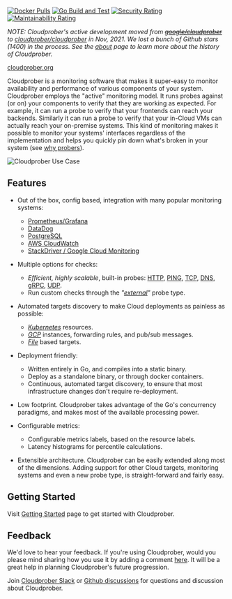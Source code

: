 [![Docker Pulls](https://img.shields.io/docker/pulls/cloudprober/cloudprober.svg)](https://hub.docker.com/v2/repositories/cloudprober/cloudprober/)
[![Go Build and Test](https://github.com/cloudprober/cloudprober/actions/workflows/go.yml/badge.svg)](https://github.com/cloudprober/cloudprober/actions/workflows/go.yml)
[![Security Rating](https://sonarcloud.io/api/project_badges/measure?project=cloudprober_cloudprober&metric=security_rating)](https://sonarcloud.io/summary/new_code?id=cloudprober_cloudprober)
[![Maintainability Rating](https://sonarcloud.io/api/project_badges/measure?project=cloudprober_cloudprober&metric=sqale_rating)](https://sonarcloud.io/summary/new_code?id=cloudprober_cloudprober)

_NOTE: Cloudprober's active development moved from ~~[google/cloudprober](https://github.com/google/cloudprober)~~ to
[cloudprober/cloudprober](https://github.com/cloudprober/cloudprober) in Nov, 2021. We lost a bunch of Github stars (1400)
in the process. See the [about](http://cloudprober.org/docs/about/) page to learn more about the history of Cloudprober._

[cloudprober.org](https://cloudprober.org)

Cloudprober is a monitoring software that makes it super-easy to monitor
availability and performance of various components of your system. Cloudprober
employs the "active" monitoring model. It runs probes against (or on) your
components to verify that they are working as expected. For example, it can run
a probe to verify that your frontends can reach your backends. Similarly it can
run a probe to verify that your in-Cloud VMs can actually reach your on-premise
systems. This kind of monitoring makes it possible to monitor your systems'
interfaces regardless of the implementation and helps you quickly pin down
what's broken in your system (see [why probers](https://blog.manugarg.com/posts/why-you-need-probers/)).

![Cloudprober Use Case](http://cloudprober.org/diagrams/cloudprober_use_case.svg)

## Features

- Out of the box, config based, integration with many popular monitoring systems:

  - [Prometheus/Grafana](https://prometheus.io)
  - [DataDog](https://www.datadoghq.com/)
  - [PostgreSQL](https://www.postgresql.org/)
  - [AWS CloudWatch](https://aws.amazon.com/cloudwatch/)
  - [StackDriver / Google Cloud Monitoring](https://cloud.google.com/stackdriver/)

- Multiple options for checks:

  - _Efficient, highly scalable_, built-in probes:
    [HTTP](https://github.com/cloudprober/cloudprober/blob/master/probes/http/proto/config.proto),
    [PING](https://github.com/cloudprober/cloudprober/blob/master/probes/ping/proto/config.proto),
    [TCP](https://github.com/cloudprober/cloudprober/blob/master/probes/tcp/proto/config.proto),
    [DNS](https://github.com/cloudprober/cloudprober/blob/master/probes/dns/proto/config.proto),
    [gRPC](https://github.com/cloudprober/cloudprober/blob/master/probes/grpc/proto/config.proto),
    [UDP](https://github.com/cloudprober/cloudprober/blob/master/probes/udp/proto/config.proto).
  - Run custom checks through the _"[external](https://cloudprober.org/how-to/external-probe/)"_ probe type.

- Automated targets discovery to make Cloud deployments as painless as possible:

  - _[Kubernetes](https://cloudprober.org/how-to/run-on-kubernetes/#kubernetes-targets)_ resources.
  - _[GCP](https://github.com/cloudprober/cloudprober/blob/master/rds/gcp/proto/config.proto)_ instances, forwarding rules, and pub/sub messages.
  - _[File](https://github.com/cloudprober/cloudprober/blob/master/rds/file/proto/config.proto#L34)_ based targets.

- Deployment friendly:

  - Written entirely in Go, and compiles into a static binary.
  - Deploy as a standalone binary, or through docker containers.
  - Continuous, automated target discovery, to ensure that most infrastructure changes don't require
    re-deployment.

- Low footprint. Cloudprober takes advantage of the Go's concurrency paradigms,
  and makes most of the available processing power.
- Configurable metrics:

  - Configurable metrics labels, based on the resource labels.
  - Latency histograms for percentile calculations.

- Extensible architecture. Cloudprober can be easily extended along most of
  the dimensions. Adding support for other Cloud targets, monitoring systems
  and even a new probe type, is straight-forward and fairly easy.

## Getting Started

Visit [Getting Started](http://cloudprober.org/getting-started) page to get
started with Cloudprober.

## Feedback

We'd love to hear your feedback. If you're using Cloudprober, would you please
mind sharing how you use it by adding a comment [here](https://github.com/cloudprober/cloudprober/discussions/121). It will be a great help in
planning Cloudprober's future progression.

Join [Cloudprober Slack](https://join.slack.com/t/cloudprober/shared_invite/enQtNjA1OTkyOTk3ODc3LWQzZDM2ZWUyNTI0M2E4NmM4NTIyMjM5M2E0MDdjMmU1NGQ3NWNiMjU4NTViMWMyMjg0M2QwMDhkZGZjZmFlNGE) or [Github discussions](https://github.com/cloudprober/cloudprober/discussions) for questions and discussion
about Cloudprober.
